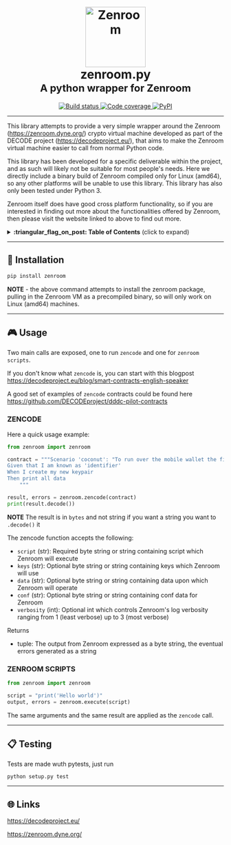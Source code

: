 <h1 align="center">
  <br>
        <a href="https://zenroom.dyne.org/">
                <img src="https://cdn.jsdelivr.net/gh/DECODEproject/zenroom@master/docs/logo/zenroom.svg" height="140" alt="Zenroom">
        </a>
  <br>
  zenroom.py
  <br>
  <sub>A python wrapper for Zenroom</sub>
</h1>
<p align="center">
  <a href="https://travis-ci.com/DECODEproject/zenroom-py">
    <img src="https://travis-ci.com/DECODEproject/zenroom-py.svg?branch=master" alt="Build status"/>
  </a>
  <a href="https://codecov.io/gh/DECODEproject/zenroom-py">
    <img src="https://codecov.io/gh/DECODEproject/zenroom-py/branch/master/graph/badge.svg" alt="Code coverage"/>
  </a>
  <a href="https://pypi.org/project/zenroom/">
    <img alt="PyPI" src="https://img.shields.io/pypi/v/zenroom.svg" alt="Latest release">
  </a>
</p>

<hr/>


This library attempts to provide a very simple wrapper around the Zenroom
(https://zenroom.dyne.org/) crypto virtual machine developed as part of the
DECODE project (https://decodeproject.eu/), that aims to make the Zenroom
virtual machine easier to call from normal Python code.

This library has been developed for a specific deliverable within the project,
and as such will likely not be suitable for most people's needs. Here we
directly include a binary build of Zenroom compiled only for Linux (amd64), so
any other platforms will be unable to use this library. This library has also
only been tested under Python 3.

Zenroom itself does have good cross platform functionality, so if you are
interested in finding out more about the functionalities offered by Zenroom,
then please visit the website linked to above to find out more.


<details>
 <summary><strong>:triangular_flag_on_post: Table of Contents</strong> (click to expand)</summary>

* [Installation](#floppy_disk-installation)
* [Usage](#video_game-usage)
* [Testing](#clipboard-testing)
* [Links](#globe_with_meridians-links)
</details>


***
## :floppy_disk: Installation

```bash
pip install zenroom
```

**NOTE** - the above command attempts to install the zenroom package, pulling in
the Zenroom VM as a precompiled binary, so will only work on Linux (amd64)
machines.


***
## :video_game: Usage

Two main calls are exposed, one to run `zencode` and one for `zenroom scripts`.

If you don't know what `zencode` is, you can start with this blogpost
https://decodeproject.eu/blog/smart-contracts-english-speaker

A good set of examples of `zencode` contracts could be found here
https://github.com/DECODEproject/dddc-pilot-contracts 

### ZENCODE

Here a quick usage example:

```python
from zenroom import zenroom

contract = """Scenario 'coconut': "To run over the mobile wallet the first time and store the output as keypair.keys"
Given that I am known as 'identifier'
When I create my new keypair
Then print all data
    """

result, errors = zenroom.zencode(contract)
print(result.decode())

```

**NOTE** The result is in `bytes` and not string if you want a string you want to `.decode()` it

The zencode function accepts the following:

 * `script` (str): Required byte string or string containing script which Zenroom will execute
 * `keys` (str): Optional byte string or string containing keys which Zenroom will use
 * `data` (str): Optional byte string or string containing data upon which Zenroom will operate
 * `conf` (str): Optional byte string or string containing conf data for Zenroom
 * `verbosity` (int): Optional int which controls Zenroom's log verbosity ranging from 1 (least verbose) up to 3 (most verbose)

Returns

 * tuple: The output from Zenroom expressed as a byte string, the eventual errors generated as a string

### ZENROOM SCRIPTS

```python
from zenroom import zenroom

script = "print('Hello world')"
output, errors = zenroom.execute(script)
```

The same arguments and the same result are applied as the `zencode` call.

***
## :clipboard: Testing

Tests are made wuth pytests, just run 

`python setup.py test`

***
## :globe_with_meridians: Links

https://decodeproject.eu/

https://zenroom.dyne.org/

